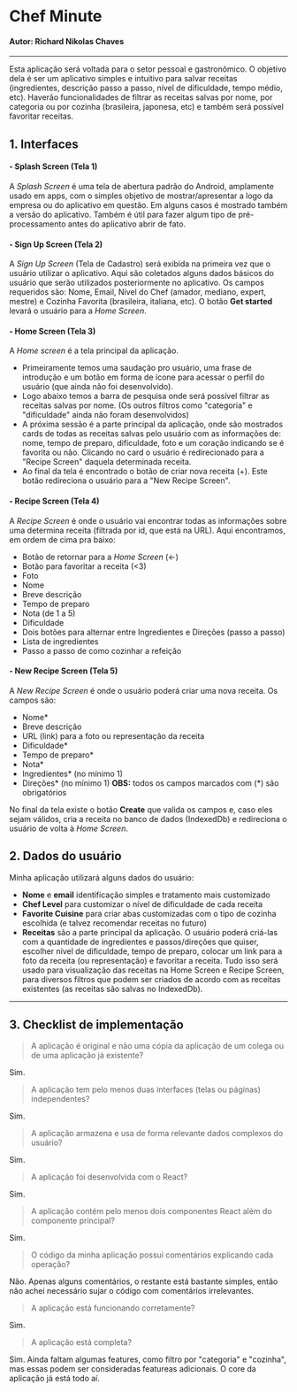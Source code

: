 # Chef Minute

#### Autor: Richard Nikolas Chaves

---

Esta aplicação será voltada para o setor pessoal e gastronômico. O objetivo dela é ser um aplicativo simples e intuitivo para salvar receitas (ingredientes, descrição passo a passo, nível de dificuldade, tempo médio, etc).
Haverão funcionalidades de filtrar as receitas salvas por nome, por categoria ou por cozinha (brasileira, japonesa, etc) e também será possível favoritar receitas.

## 1. Interfaces

#### - Splash Screen (Tela 1)

A _Splash Screen_ é uma tela de abertura padrão do Android, amplamente usado em apps, com o simples objetivo de mostrar/apresentar a logo da empresa ou do aplicativo em questão. Em alguns casos é mostrado também a versão do aplicativo. Também é útil para fazer algum tipo de pré-processamento antes do aplicativo abrir de fato.

#### - Sign Up Screen (Tela 2)

A _Sign Up Screen_ (Tela de Cadastro) será exibida na primeira vez que o usuário utilizar o aplicativo. Aqui são coletados alguns dados básicos do usuário que serão utilizados posteriormente no aplicativo. Os campos requeridos são: Nome, Email, Nível do Chef (amador, mediano, expert, mestre) e Cozinha Favorita (brasileira, italiana, etc). O botão **Get started** levará o usuário para a _Home Screen_.

#### - Home Screen (Tela 3)

A _Home screen_ é a tela principal da aplicação.

-   Primeiramente temos uma saudação pro usuário, uma frase de introdução e um botão em forma de ícone para acessar o perfil do usuário (que ainda não foi desenvolvido).
-   Logo abaixo temos a barra de pesquisa onde será possível filtrar as receitas salvas por nome. (Os outros filtros como "categoria" e "dificuldade" ainda não foram desenvolvidos)
-   A próxima sessão é a parte principal da aplicação, onde são mostrados cards de todas as receitas salvas pelo usuário com as informações de: nome, tempo de preparo, dificuldade, foto e um coração indicando se é favorita ou não. Clicando no card o usuário é redirecionado para a "Recipe Screen" daquela determinada receita.
-   Ao final da tela é encontrado o botão de criar nova receita (+). Este botão redireciona o usuário para a "New Recipe Screen".

#### - Recipe Screen (Tela 4)

A _Recipe Screen_ é onde o usuário vai encontrar todas as informações sobre uma determina receita (filtrada por id, que está na URL). Aqui encontramos, em ordem de cima pra baixo:

-   Botão de retornar para a _Home Screen_ (<-)
-   Botão para favoritar a receita (<3)
-   Foto
-   Nome
-   Breve descrição
-   Tempo de preparo
-   Nota (de 1 a 5)
-   Dificuldade
-   Dois botões para alternar entre Ingredientes e Direções (passo a passo)
-   Lista de ingredientes
-   Passo a passo de como cozinhar a refeição

#### - New Recipe Screen (Tela 5)

A _New Recipe Screen_ é onde o usuário poderá criar uma nova receita. Os campos são:

-   Nome\*
-   Breve descrição
-   URL (link) para a foto ou representação da receita
-   Dificuldade\*
-   Tempo de preparo\*
-   Nota\*
-   Ingredientes\* (no mínimo 1)
-   Direções\* (no mínimo 1)
    **OBS:** todos os campos marcados com (\*) são obrigatórios

No final da tela existe o botão **Create** que valida os campos e, caso eles sejam válidos, cria a receita no banco de dados (IndexedDb) e redireciona o usuário de volta à _Home Screen_.

## 2. Dados do usuário

Minha aplicação utilizará alguns dados do usuário:

-   **Nome** e **email** identificação simples e tratamento mais customizado
-   **Chef Level** para customizar o nível de dificuldade de cada receita
-   **Favorite Cuisine** para criar abas customizadas com o tipo de cozinha escolhida (e talvez recomendar receitas no futuro)
-   **Receitas** são a parte principal da aplicação. O usuário poderá criá-las com a quantidade de ingredientes e passos/direções que quiser, escolher nível de dificuldade, tempo de preparo, colocar um link para a foto da receita (ou representação) e favoritar a receita. Tudo isso será usado para visualização das receitas na Home Screen e Recipe Screen, para diversos filtros que podem ser criados de acordo com as receitas existentes (as receitas são salvas no IndexedDb).

---

## 3. Checklist de implementação

> A aplicação é original e não uma cópia da aplicação de um colega ou de uma aplicação já existente?

Sim.

> A aplicação tem pelo menos duas interfaces (telas ou páginas) independentes?

Sim.

> A aplicação armazena e usa de forma relevante dados complexos do usuário?

Sim.

> A aplicação foi desenvolvida com o React?

Sim.

> A aplicação contém pelo menos dois componentes React além do componente principal?

Sim.

> O código da minha aplicação possui comentários explicando cada operação?

Não. Apenas alguns comentários, o restante está bastante simples, então não achei necessário sujar o código com comentários irrelevantes.

> A aplicação está funcionando corretamente?

Sim.

> A aplicação está completa?

Sim. Ainda faltam algumas features, como filtro por "categoria" e "cozinha", mas essas podem ser consideradas featureas adicionais. O core da aplicação já está todo aí.
